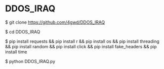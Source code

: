 # DDOS_IRAQ

$ git clone https://github.com/4gwd/DDOS_IRAQ

$ cd DDOS_IRAQ

$ pip install requests && pip install r && pip install os && pip install threading && pip install random && pip install click && pip install fake_headers && pip install time

$ python DDOS_IRAQ.py
